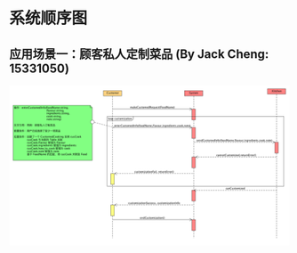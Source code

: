 # 系统顺序图

## 应用场景一：顾客私人定制菜品 (By Jack Cheng: 15331050)

![Customization](../../images/Customed_Cooking_SSD.png)